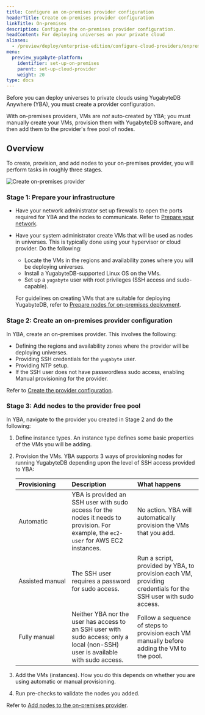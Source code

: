 ```yaml
---
title: Configure an on-premises provider configuration
headerTitle: Create on-premises provider configuration
linkTitle: On-premises
description: Configure the on-premises provider configuration.
headContent: For deploying universes on your private cloud
aliases:
  - /preview/deploy/enterprise-edition/configure-cloud-providers/onprem
menu:
  preview_yugabyte-platform:
    identifier: set-up-on-premises
    parent: set-up-cloud-provider
    weight: 20
type: docs
---
```


Before you can deploy universes to private clouds using YugabyteDB Anywhere (YBA), you must create a provider configuration.

With on-premises providers, VMs are _not_ auto-created by YBA; you must manually create your VMs, provision them with YugabyteDB software, and then add them to the provider's free pool of nodes.

## Overview

To create, provision, and add nodes to your on-premises provider, you will perform tasks in roughly three stages.

![Create on-premises provider](/images/yb-platform/config/yba-onprem-config-flow.png)

### Stage 1: Prepare your infrastructure

- Have your network administrator set up firewalls to open the ports required for YBA and the nodes to communicate. Refer to [Prepare your network](../../../install-yugabyte-platform/prepare-on-prem-nodes/).
- Have your system administrator create VMs that will be used as nodes in universes. This is typically done using your hypervisor or cloud provider. Do the following:
  - Locate the VMs in the regions and availability zones where you will be deploying universes.
  - Install a YugabyteDB-supported Linux OS on the VMs.
  - Set up a `yugabyte` user with root privileges (SSH access and sudo-capable).

  For guidelines on creating VMs that are suitable for deploying YugabyteDB, refer to [Prepare nodes for on-premises deployment](../../../install-yugabyte-platform/prepare-on-prem-nodes/).

### Stage 2: Create an on-premises provider configuration

In YBA, create an on-premises provider. This involves the following:

- Defining the regions and availability zones where the provider will be deploying universes.
- Providing SSH credentials for the `yugabyte` user.
- Providing NTP setup.
- If the SSH user does not have passwordless sudo access, enabling Manual provisioning for the provider.

Refer to [Create the provider configuration](../on-premises-provider/).

### Stage 3: Add nodes to the provider free pool

In YBA, navigate to the provider you created in Stage 2 and do the following:

1. Define instance types. An instance type defines some basic properties of the VMs you will be adding.
1. Provision the VMs. YBA supports 3 ways of provisioning nodes for running YugabyteDB depending upon the level of SSH access provided to YBA:

    | Provisioning | Description | What happens |
    | :--- | :--- | :--- |
    | Automatic | YBA is provided an SSH user with sudo access for the nodes it needs to provision. For example, the `ec2-user` for AWS EC2 instances. | No action. YBA will automatically provision the VMs that you add. |
    | Assisted&nbsp;manual | The SSH user requires a password for sudo access. | Run a script, provided by YBA, to provision each VM, providing credentials for the SSH user with sudo access. |
    | Fully manual | Neither YBA nor the user has access to an SSH user with sudo access; only a local (non-SSH) user is available with sudo access. | Follow a sequence of steps to provision each VM manually before adding the VM to the pool. |

1. Add the VMs (instances). How you do this depends on whether you are using automatic or manual provisioning.

1. Run pre-checks to validate the nodes you added.

Refer to [Add nodes to the on-premises provider](../on-premises-nodes/).
